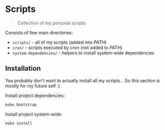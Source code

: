 # Scripts

> Collection of my personal scripts

Consists of few main directories:

- `scripts/` - all of my scripts (added into _PATH_)
- `cron/` - scripts executed by cron (not added to _PATH_)
- `system-dependencies/` - helpers to install system-wide dependencies

## Installation

You probably don't want to actually install all my scripts... So this section is mostly for my future self :\) .

Install project dependencies:

```bash
make bootstrap
```

Install project system-wide:

```bash
make install
```
